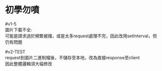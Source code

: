 初學勿噴
======


#v1-5 <br>
圖片下載不全:<br>
  可能是請求過於頻繁被擋，或是太多request處理不完，因此改用setInterval，但仍有問題<br>


#v2-TEST<br>
  request到圖片二進制檔後，不儲存至本地，改為直接response至client<br>
  因此整體邏輯須大幅修改<br>

